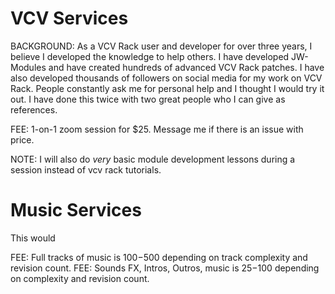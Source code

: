 # VCV Services

BACKGROUND: As a VCV Rack user and developer for over three years, I believe I developed the knowledge to help others.  I have developed JW-Modules and have created hundreds of advanced VCV Rack patches.  I have also developed thousands of followers on social media for my work on VCV Rack.  People constantly ask me for personal help and I thought I would try it out. I have done this twice with two great people who I can give as references.  

FEE: 1-on-1 zoom session for $25.  Message me if there is an issue with price.

NOTE: I will also do *very* basic module development lessons during a session instead of vcv rack tutorials.

# Music Services

This would 

FEE: Full tracks of music is $100-$500 depending on track complexity and revision count.
FEE: Sounds FX, Intros, Outros, music is $25-$100 depending on complexity and revision count.
